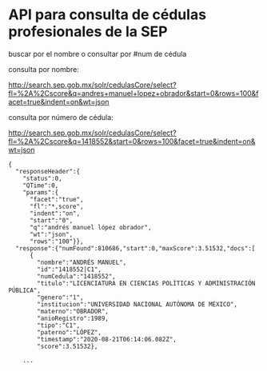 API para consulta de cédulas profesionales de la SEP
===========

buscar por el nombre o consultar por #num de cédula 


consulta por nombre:

http://search.sep.gob.mx/solr/cedulasCore/select?fl=%2A%2Cscore&q=andres+manuel+lopez+obrador&start=0&rows=100&facet=true&indent=on&wt=json


consulta por número de cédula:

http://search.sep.gob.mx/solr/cedulasCore/select?fl=%2A%2Cscore&q=1418552&start=0&rows=100&facet=true&indent=on&wt=json

```
{
  "responseHeader":{
    "status":0,
    "QTime":0,
    "params":{
      "facet":"true",
      "fl":"*,score",
      "indent":"on",
      "start":"0",
      "q":"andrés manuel lópez obrador",
      "wt":"json",
      "rows":"100"}},
  "response":{"numFound":810686,"start":0,"maxScore":3.51532,"docs":[
      {
        "nombre":"ANDRÉS MANUEL",
        "id":"1418552|C1",
        "numCedula":"1418552",
        "titulo":"LICENCIATURA EN CIENCIAS POLÍTICAS Y ADMINISTRACIÓN PÚBLICA",
        "genero":"1",
        "institucion":"UNIVERSIDAD NACIONAL AUTÓNOMA DE MÉXICO",
        "materno":"OBRADOR",
        "anioRegistro":1989,
        "tipo":"C1",
        "paterno":"LÓPEZ",
        "timestamp":"2020-08-21T06:14:06.082Z",
        "score":3.51532},
      
	...
```
